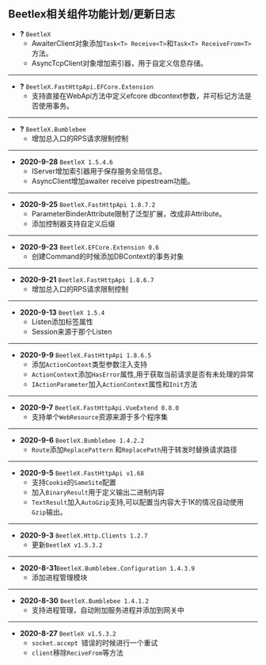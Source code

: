 ## Beetlex相关组件功能计划/更新日志

- **?** `BeetleX`
    -  AwaiterClient对象添加`Task<T> Receive<T>`和`Task<T> ReceiveFrom<T>`方法。
    -  AsyncTcpClient对象增加索引器，用于自定义信息存储。
---

- **?** `BeetleX.FastHttpApi.EFCore.Extension`
    - 支持直接在WebApi方法中定义efcore dbcontext参数，并可标记方法是否使用事务。
---

- **?** `BeetleX.Bumblebee`
    - 增加总入口的RPS请求限制控制
---

- **2020-9-28** `BeetleX 1.5.4.6`
    - IServer增加索引器用于保存服务全局信息。
    - AsyncClient增加awaiter receive pipestream功能。

---

- **2020-9-25** `BeetleX.FastHttpApi 1.8.7.2`
    - ParameterBinderAttribute限制了泛型扩展，改成非Attribute。
    - 添加控制器支持自定义后缀
---

- **2020-9-23** `BeetleX.EFCore.Extension 0.6`
    - 创建Command的时候添加DBContext的事务对象
---

- **2020-9-21** `BeetleX.FastHttpApi 1.8.6.7`
    - 增加总入口的RPS请求限制控制
---
- **2020-9-13** `BeetleX 1.5.4`
    - Listen添加标签属性
    - Session来源于那个Listen
---
- **2020-9-9** `BeetleX.FastHttpApi 1.8.6.5`
    - 添加`ActionContext`类型参数注入支持
    - `ActionContext`添加`HasError`属性,用于获取当前请求是否有未处理的异常
    - `IActionParameter`加入`ActionContext`属性和`Init`方法
---
- **2020-9-7** `BeetleX.FastHttpApi.VueExtend 0.8.0`
    - 支持单个`WebResource`资源来源于多个程序集
---
- **2020-9-6** `BeetleX.Bumblebee 1.4.2.2`
    - `Route`添加`ReplacePattern` 和`ReplacePath`用于转发时替换请求路径
---
-  **2020-9-5** `BeetleX.FastHttpApi v1.68`
    - 支持`Cookie`的`SameSite`配置
    - 加入`BinaryResult`用于定义输出二进制内容
    - `TextResult`加入`AutoGzip`支持,可以配置当内容大于1K的情况自动使用`Gzip`输出。
----------------

- **2020-9-3** `BeetleX.Http.Clients 1.2.7`
    - 更新`BeetleX v1.5.3.2`
----------------
- **2020-8-31**`BeetleX.Bumblebee.Configuration 1.4.3.9`
    - 添加进程管理模块
---
- **2020-8-30** `BeetleX.Bumblebee 1.4.1.2`
    - 支持进程管理，自动附加服务进程并添加到网关中
-----

- **2020-8-27** `BeetleX v1.5.3.2`
    -  `socket.accept `错误的时候进行一个重试
    - `client`移除`ReciveFrom`等方法




